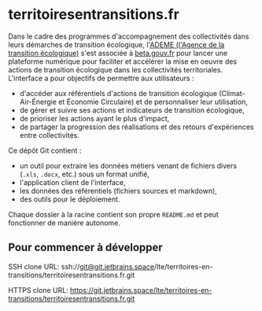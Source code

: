 # territoiresentransitions.fr

Dans le cadre des programmes d'accompagnement des collectivités dans leurs
démarches de transition écologique, l'[ADEME (l'Agence de la transition
écologique)](https://www.ademe.fr/) s'est associée à
[beta.gouv.fr](https://beta.gouv.fr/) pour lancer une plateforme numérique
pour faciliter et accélérer la mise en oeuvre des actions de transition
écologique dans les collectivités territoriales. L'interface a pour objectifs de
permettre aux utilisateurs :
- d'accéder aux référentiels d'actions de transition écologique
  (Climat-Air-Énergie et Économie Circulaire) et de personnaliser leur
  utilisation,
- de gérer et suivre ses actions et indicateurs de transition écologique,
- de prioriser les actions ayant le plus d'impact,
- de partager la progression des réalisations et des retours d'expériences
      entre collectivités.

Ce dépôt Git contient :
- un outil pour extraire les données métiers venant de fichiers divers (`.xls`,
  `.docx`, etc.) sous un format unifié,
- l'application client de l'interface,
- les données des référentiels (fichiers sources et markdown),
- des outils pour le déploiement.

Chaque dossier à la racine contient son propre `README.md` et peut fonctionner
de manière autonome.

## Pour commencer à développer

SSH clone URL: ssh://git@git.jetbrains.space/lte/territoires-en-transitions/territoiresentransitions.fr.git

HTTPS clone URL: https://git.jetbrains.space/lte/territoires-en-transitions/territoiresentransitions.fr.git
